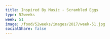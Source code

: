 ```yaml
---
title: Inspired By Music - Scrambled Eggs
type: 52weeks
week: 51
image: /food/52weeks/images/2017/week-51.jpg
socialShare: false
---
```

